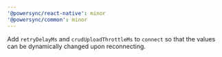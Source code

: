 ```yaml
---
'@powersync/react-native': minor
'@powersync/common': minor
---
```


Add `retryDelayMs` and `crudUploadThrottleMs` to `connect` so that the values can be dynamically changed upon reconnecting.
